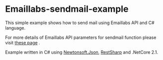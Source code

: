 # Emaillabs-sendmail-example

This simple example shows how to send mail using Emaillabs API and C# language.

For more details of Emaillabs API parameters for sendmail function please visit [these page](http://dev.emaillabs.io/#api-Send-new_sendmail) .

Example written in C# using [Newtonsoft.Json](https://www.newtonsoft.com/json), [RestSharp](http://restsharp.org/) and .NetCore 2.1.
